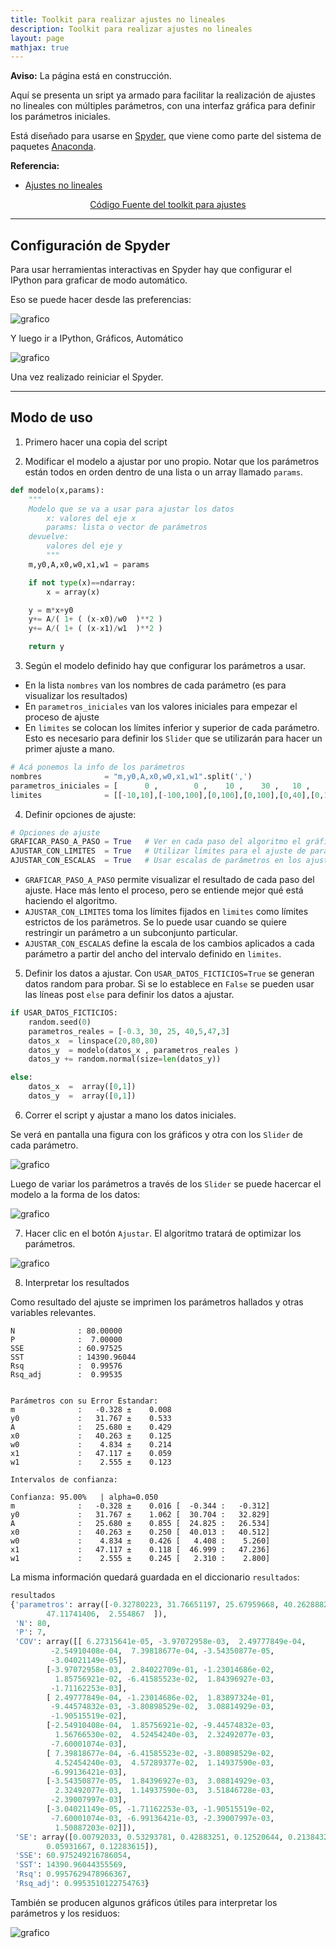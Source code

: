 ```yaml
---
title: Toolkit para realizar ajustes no lineales
description: Toolkit para realizar ajustes no lineales
layout: page
mathjax: true
---
```



<div class="alert alert-danger" role="alert" >
  <strong>Aviso:</strong> La página está en construcción.
</div>

Aquí se presenta un sript ya armado para facilitar la realización de ajustes no lineales
con múltiples parámetros, con una interfaz gráfica para definir los parámetros iniciales.

Está diseñado para usarse en [Spyder](https://www.spyder-ide.org/), que viene como parte del sistema de paquetes [Anaconda](https://www.anaconda.com/products/distribution#Downloads).

<div class="alert alert-info" role="info" >
  <strong>Referencia:</strong>
    <ul>
        <li><a href="{{ site.baseurl }}/tuto/labo2/03_ajustes">Ajustes no lineales</a></li>
    </ul>
</div>

<center>
<p> <a href="https://github.com/marceluda/python-para-fisicos/blob/gh-pages/tuto/labo2/toolkit_ajustes/ajuste_no_lineal.py" class="btn btn-primary btn-lg" role="button">
Código Fuente del toolkit para ajustes
</a> </p>
</center>


-------

## Configuración de Spyder

Para usar herramientas interactivas en Spyder hay que configurar el IPython para graficar de modo automático.

Eso se puede hacer desde las preferencias:

![grafico](spyder_pref.png "grafico")

Y luego ir a IPython, Gráficos, Automático

![grafico](spyder_auto.png "grafico")

Una vez realizado reiniciar el Spyder.


------

## Modo de uso

1) Primero hacer una copia del script

2) Modificar el modelo a ajustar por uno propio. Notar que los parámetros están todos en orden dentro de una lista o un array llamado `params`.

```python
def modelo(x,params):
    """
    Modelo que se va a usar para ajustar los datos
        x: valores del eje x
        params: lista o vector de parámetros
    devuelve:
        valores del eje y
        """
    m,y0,A,x0,w0,x1,w1 = params

    if not type(x)==ndarray:
        x = array(x)

    y = m*x+y0
    y+= A/( 1+ ( (x-x0)/w0  )**2 )
    y+= A/( 1+ ( (x-x1)/w1  )**2 )

    return y
```

3) Según el modelo definido hay que configurar los parámetros a usar.

- En la lista `nombres` van los nombres de cada parámetro (es para visualizar los resultados)
- En `parametros_iniciales` van los valores iniciales para empezar el proceso de ajuste
- En `limites` se colocan los límites inferior y superior de cada parámetro. Esto es necesario para definir los `Slider` que se utilizarán para hacer un primer ajuste a mano.

```python
# Acá ponemos la info de los parámetros
nombres              = "m,y0,A,x0,w0,x1,w1".split(',')
parametros_iniciales = [      0 ,        0 ,    10 ,    30 ,   10 ,    70 ,   10 ]
limites              = [[-10,10],[-100,100],[0,100],[0,100],[0,40],[0,100],[0,40]]
```

4) Definir opciones de ajuste:

```python
# Opciones de ajuste
GRAFICAR_PASO_A_PASO = True   # Ver en cada paso del algoritmo el gráfico
AJUSTAR_CON_LIMITES  = True   # Utilizar límites para el ajuste de parámetros. NO SE RECOMIENDA
AJUSTAR_CON_ESCALAS  = True   # Usar escalas de parámetros en los ajustes. NO SE RECOMIENDA
```

- `GRAFICAR_PASO_A_PASO` permite visualizar el resultado de cada paso del ajuste. Hace más lento el proceso, pero se entiende mejor qué está haciendo el algoritmo.
- `AJUSTAR_CON_LIMITES` toma los límites fijados en `limites` como límites estrictos de los parámetros. Se lo puede usar cuando se quiere restringir un parámetro a un subconjunto particular.
- `AJUSTAR_CON_ESCALAS` define la escala de los cambios aplicados a cada parámetro a partir del ancho del intervalo definido en `limites`.

5) Definir los datos a ajustar. Con `USAR_DATOS_FICTICIOS=True` se generan datos random para probar. Si se lo establece en `False` se pueden usar las líneas post `else` para definir los datos a ajustar.

```python
if USAR_DATOS_FICTICIOS:
    random.seed(0)
    parametros_reales = [-0.3, 30, 25, 40,5,47,3]
    datos_x  = linspace(20,80,80)
    datos_y  = modelo(datos_x , parametros_reales )
    datos_y += random.normal(size=len(datos_y))

else:
    datos_x  =  array([0,1])
    datos_y  =  array([0,1])
```

6) Correr el script y ajustar a mano los datos iniciales.

Se verá en pantalla una figura con los gráficos y otra con los `Slider` de cada parámetro.

![grafico](ajuste_params_1.png "grafico")

Luego de variar los parámetros a través de los `Slider` se puede hacercar el modelo a la forma de los datos:

![grafico](ajuste_params_2.png "grafico")

7) Hacer clic en el botón `Ajustar`. El algoritmo tratará de optimizar los parámetros.

![grafico](resultados_ajuste1.png "grafico")


8) Interpretar los resultados

Como resultado del ajuste se imprimen los parámetros hallados y otras variables relevantes.

```
N              : 80.00000
P              :  7.00000
SSE            : 60.97525
SST            : 14390.96044
Rsq            :  0.99576
Rsq_adj        :  0.99535


Parámetros con su Error Estandar:
m              :   -0.328 ±    0.008
y0             :   31.767 ±    0.533
A              :   25.680 ±    0.429
x0             :   40.263 ±    0.125
w0             :    4.834 ±    0.214
x1             :   47.117 ±    0.059
w1             :    2.555 ±    0.123

Intervalos de confianza:

Confianza: 95.00%   | alpha=0.050
m              :   -0.328 ±    0.016 [  -0.344 :   -0.312]
y0             :   31.767 ±    1.062 [  30.704 :   32.829]
A              :   25.680 ±    0.855 [  24.825 :   26.534]
x0             :   40.263 ±    0.250 [  40.013 :   40.512]
w0             :    4.834 ±    0.426 [   4.408 :    5.260]
x1             :   47.117 ±    0.118 [  46.999 :   47.236]
w1             :    2.555 ±    0.245 [   2.310 :    2.800]
```

La misma información quedará guardada en el diccionario `resultados`:

```python
resultados
{'parametros': array([-0.32780223, 31.76651197, 25.67959668, 40.26288822,  4.83395351,
        47.11741406,  2.554867  ]),
 'N': 80,
 'P': 7,
 'COV': array([[ 6.27315641e-05, -3.97072958e-03,  2.49777849e-04,
         -2.54910408e-04,  7.39818677e-04, -3.54350877e-05,
         -3.04021149e-05],
        [-3.97072958e-03,  2.84022709e-01, -1.23014686e-02,
          1.85756921e-02, -6.41585523e-02,  1.84396927e-03,
         -1.71162253e-03],
        [ 2.49777849e-04, -1.23014686e-02,  1.83897324e-01,
         -9.44574832e-03, -3.80898529e-02,  3.08814929e-03,
         -1.90515519e-02],
        [-2.54910408e-04,  1.85756921e-02, -9.44574832e-03,
          1.56766530e-02,  4.52454240e-03,  2.32492077e-03,
         -7.60001074e-03],
        [ 7.39818677e-04, -6.41585523e-02, -3.80898529e-02,
          4.52454240e-03,  4.57289377e-02,  1.14937590e-03,
         -6.99136421e-03],
        [-3.54350877e-05,  1.84396927e-03,  3.08814929e-03,
          2.32492077e-03,  1.14937590e-03,  3.51846728e-03,
         -2.39007997e-03],
        [-3.04021149e-05, -1.71162253e-03, -1.90515519e-02,
         -7.60001074e-03, -6.99136421e-03, -2.39007997e-03,
          1.50887203e-02]]),
 'SE': array([0.00792033, 0.53293781, 0.42883251, 0.12520644, 0.21384325,
        0.05931667, 0.12283615]),
 'SSE': 60.975249216786054,
 'SST': 14390.96044355569,
 'Rsq': 0.9957629478966367,
 'Rsq_adj': 0.9953510122754763}
 ```

 También se producen algunos gráficos útiles para interpretar los parámetros y los residuos:

![grafico](resultados_ajuste.png "grafico")
